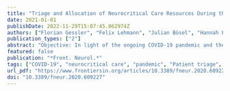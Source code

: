 ```yaml
---
title: "Triage and Allocation of Neurocritical Care Resources During the COVID 19 Pandemic - A National Survey"
date: 2021-01-01
publishDate: 2022-11-29T15:07:45.062974Z
authors: ["Florian Gessler", "Felix Lehmann", "Julian Bösel", "Hannah Fuhrer", "Hermann Neugebauer", "Katja E. Wartenberg", "Stefan Wolf", "Joshua D. Bernstock", "Wolf-Dirk Niesen", "Patrick Schuss"]
publication_types: ["2"]
abstract: "Objective: In light of the ongoing COVID-19 pandemic and the associated hospitalization of an overwhelming number of ventilator-dependent patients, medical and/or ethical patient triage paradigms have become essential. While guidelines on the allocation of scarce resources do exist, such work within the subdisciplines of intensive care (e.g. neurocritical care) remains limited. Methods: A 16-item questionnaire was developed that sought to explore/quantify the expert opinions of German neurointensivists with regard to triage decisions. The anonymous survey was conducted via a web-based platform and in total, 96 members of the Initiative of German Neurointensive Trial Engagement (IGNITE)-study group were contacted via e-mail. The IGNITE consortium consists of an interdisciplinary panel of specialists with expertise in neuro-critical care (i.e. anesthetists, neurologists and neurosurgeons). Results: 50 members of the IGNITE consortium responded to the questionnaire; in total the respondents were in charge of more than 500 Neuro ICU beds throughout Germany. Common determinants reported which affected triage decisions included known patient wishes (98%), the state of health before admission (96%), SOFA-score (85%) and patient age (69%). Interestingly, other principles of allocation, such as a treatment of “youngest first” (61%) and members of the healthcare sector (50%) were also noted. While these were the most accepted parameters affecting the triage of patients, a “first-come, first-served” principle appeared to be more accepted than a lottery for the allocation of ICU beds which contradicts much of what has been reported within the literature. The respondents also felt that at least one neurointensivist should serve on any interdisciplinary triage team. Conclusions: The data gathered in the context of this survey reveal the estimation/perception of triage algorithms among neurointensive care specialists facing COVID-19. Further, it is apparent that German neurointensivists strongly feel that they should be involved in any triage decisions at an institutional level given the unique resources needed to treat patients within the Neuro ICU."
featured: false
publication: "*Front. Neurol.*"
tags: ["COVID-19", "neurocritical care", "pandemic", "Patient triage", "SARS-CoV"]
url_pdf: "https://www.frontiersin.org/articles/10.3389/fneur.2020.609227/full"
doi: "10.3389/fneur.2020.609227"
---
```


